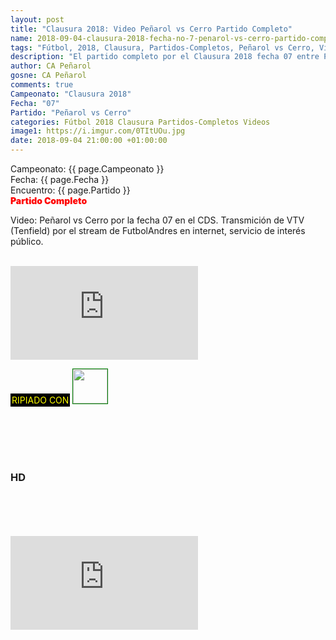 ```yaml
---
layout: post
title: "Clausura 2018: Video Peñarol vs Cerro Partido Completo"
name: 2018-09-04-clausura-2018-fecha-no-7-penarol-vs-cerro-partido-completo.markdown
tags: "Fútbol, 2018, Clausura, Partidos-Completos, Peñarol vs Cerro, Video"
description: "El partido completo por el Clausura 2018 fecha 07 entre Peñarol y Cerro en el CDS"
author: CA Peñarol
gosne: CA Peñarol
comments: true
Campeonato: "Clausura 2018"
Fecha: "07"
Partido: "Peñarol vs Cerro"
categories: Fútbol 2018 Clausura Partidos-Completos Videos
image1: https://i.imgur.com/0TItUOu.jpg
date: 2018-09-04 21:00:00 +01:00:00
---
```



<html>
Campeonato: <span>{{ page.Campeonato }}</span><br>
Fecha: <span>{{ page.Fecha }}</span><br>
Encuentro: <span>{{ page.Partido }}</span><br>
<span style="color:red;font-weight:900">Partido Completo</span>
</html>

Video: Peñarol vs Cerro por la fecha 07 en el CDS. Transmición de VTV (Tenfield) por el stream de FutbolAndres en internet, servicio de interés público.

<br>


<iframe src="https://www.youtube.com/embed/WE6t_nP7YuQ" frameborder="0" allow="autoplay; encrypted-media" allowfullscreen></iframe>

<br>

<span style="color:yellow;background:black;padding:2px;">RIPIADO CON</span> <a href="http://ffmpeg.org"><img src="{{ site.url }}/images/ffmpeg.png" width="55" style="border:1px solid green;"></a>

<br>

<br>

<br>

<br>

### HD

<br>

<br>

<br>

<br>



<iframe src="https://www.youtube.com/embed/ivxDBcldsQA" frameborder="0" allow="accelerometer; autoplay; encrypted-media; gyroscope; picture-in-picture" allowfullscreen></iframe>
